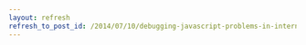 ```yaml
---
layout: refresh
refresh_to_post_id: /2014/07/10/debugging-javascript-problems-in-internet-explorer
---
```

